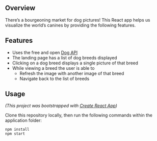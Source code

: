 ## Overview
There’s a bourgeoning market for dog pictures! This React app helps us visualize the world’s canines by providing the following features.
## Features
* Uses the free and open [Dog API](https://dog.ceo/dog-api/)
* The landing page has a list of dog breeds displayed
* Clicking on a dog breed displays a single picture of that breed
* While viewing a breed the user is able to
  * Refresh the image with another image of that breed
  * Navigate back to the list of breeds
## Usage
*(This project was bootstrapped with [Create React App](https://github.com/facebook/create-react-app))*

Clone this repository locally, then run the following commands within the application folder:
```npm
npm install
npm start
```